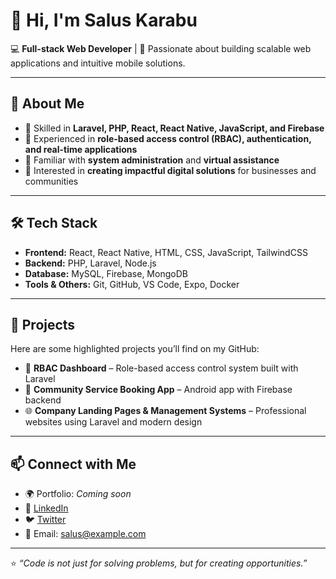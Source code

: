# 👋 Hi, I'm Salus Karabu

💻 **Full-stack Web Developer** | 🚀 Passionate about building scalable web applications and intuitive mobile solutions.  

---

## 🌟 About Me
- 🔹 Skilled in **Laravel, PHP, React, React Native, JavaScript, and Firebase**  
- 🔹 Experienced in **role-based access control (RBAC), authentication, and real-time applications**  
- 🔹 Familiar with **system administration** and **virtual assistance**  
- 🔹 Interested in **creating impactful digital solutions** for businesses and communities  

---

## 🛠️ Tech Stack
- **Frontend:** React, React Native, HTML, CSS, JavaScript, TailwindCSS  
- **Backend:** PHP, Laravel, Node.js  
- **Database:** MySQL, Firebase, MongoDB  
- **Tools & Others:** Git, GitHub, VS Code, Expo, Docker  

---

## 📌 Projects
Here are some highlighted projects you’ll find on my GitHub:  
- 🔑 **RBAC Dashboard** – Role-based access control system built with Laravel  
- 📱 **Community Service Booking App** – Android app with Firebase backend  
- 🌐 **Company Landing Pages & Management Systems** – Professional websites using Laravel and modern design  

---

## 📫 Connect with Me
- 🌍 Portfolio: *Coming soon*  
- 💼 [LinkedIn](https://www.linkedin.com)  
- 🐦 [Twitter](https://twitter.com)  
- 📧 Email: salus@example.com  

---

⭐️ *“Code is not just for solving problems, but for creating opportunities.”*  
